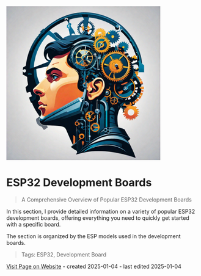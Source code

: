 <img src="/assets/images/processor.png" width="80%" height="80%" />
 
# ESP32 Development Boards

> A Comprehensive Overview of Popular ESP32 Development Boards

In this section, I provide detailed information on a variety of popular ESP32 development boards, offering everything you need to quickly get started with a specific board.

The section is organized by the ESP models used in the development boards.


> Tags: ESP32, Development Board

[Visit Page on Website](https://done.land/components/microcontroller/families/esp/esp32/developmentboards?806906011505251038) - created 2025-01-04 - last edited 2025-01-04
